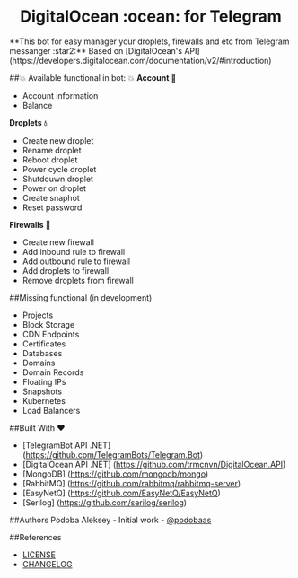 ﻿<h1 align="center">DigitalOcean :ocean: for Telegram</h1>
**This bot for easy manager your droplets, firewalls and etc from Telegram messanger :star2:**
Based on [DigitalOcean's API](https://developers.digitalocean.com/documentation/v2/#introduction)

##:boom: Available functional in bot: :boom:
**Account :ocean:**
+ Account information
+ Balance

**Droplets :droplet:**
+ Create new droplet
+ Rename droplet
+ Reboot droplet
+ Power cycle droplet
+ Shutdouwn droplet
+ Power on droplet
+ Create snaphot
+ Reset password

**Firewalls :european_castle:**
+ Create new firewall
+ Add inbound rule to firewall
+ Add outbound rule to firewall
+ Add droplets to firewall
+ Remove droplets from firewall

##Missing functional (in development)
+ Projects
+ Block Storage
+ CDN Endpoints
+ Certificates
+ Databases
+ Domains
+ Domain Records
+ Floating IPs
+ Snapshots
+ Kubernetes
+ Load Balancers

##Built With :heart:
+ [TelegramBot API .NET] (https://github.com/TelegramBots/Telegram.Bot)
+ [DigitalOcean API .NET] (https://github.com/trmcnvn/DigitalOcean.API)
+ [MongoDB] (https://github.com/mongodb/mongo)
+ [RabbitMQ] (https://github.com/rabbitmq/rabbitmq-server)
+ [EasyNetQ] (https://github.com/EasyNetQ/EasyNetQ)
+ [Serilog] (https://github.com/serilog/serilog)

##Authors
Podoba Aleksey - Initial work - [@podobaas](https://github.com/podobaas)

##References
+ [LICENSE]()
+ [CHANGELOG]()